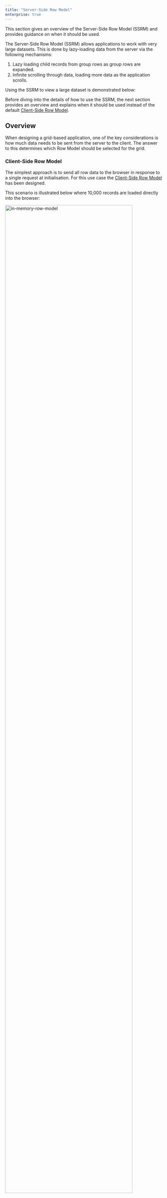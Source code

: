 ```yaml
---
title: "Server-Side Row Model"
enterprise: true
---
```


This section gives an overview of the Server-Side Row Model (SSRM) and provides guidance on when it should be used.

The Server-Side Row Model (SSRM) allows applications to work with very large datasets. This is done by lazy-loading data from the server via the following mechanisms:

1. Lazy loading child records from group rows as group rows are expanded.
1. Infinite scrolling through data, loading more data as the application scrolls.

Using the SSRM to view a large dataset is demonstrated below:

<gif src="server-side-showcase.gif" alt="Server-Side Showcase"></gif>

Before diving into the details of how to use the SSRM, the next section provides an overview and explains when it should be used instead of the default [Client-Side Row Model](/client-side-model/).

## Overview

When designing a grid-based application, one of the key considerations is how much data needs to be sent from the server to the client. The answer to this determines which Row Model should be selected for the grid.


### Client-Side Row Model

The simplest approach is to send all row data to the browser in response to a single request at initialisation. For this use case the [Client-Side Row Model](/client-side-model/) has been designed.

This scenario is illustrated below where 10,000 records are loaded directly into the browser:

<img src="resources/in-memory-row-model.png" alt="in-memory-row-model" style="width: 90%" />

Once the data is loaded into the grid using the Client-Side Row Model, the grid can then do sorting, filtering, grouping etc. on the data inside the grid without requiring further assistance from the application.

The Client-Side Row Model only renders the rows currently visible using [DOM Virtualisation](/dom-virtualisation/), so the upper limit of rows is governed by the browser's memory footprint and data transfer time, rather than any restrictions inside the grid.

### Server-Side Row Model

However many real world applications contain much larger datasets, often involving millions of records. In this case it simply isn't feasible to load all the data into the browser in one go. Instead the data will need to be lazy-loaded as required and then purged to limit the memory footprint in the browser.

This is precisely the problem the SSRM addresses, along with delegating server-side operations such as filtering, sorting, grouping and pivoting.

The following diagram shows the approach used by the SSRM. Here there are 10 million records, however the number of records is only constrained by the limits of the server-side:

<img src="resources/enterprise-row-model.png" alt="enterprise-row-model" style="width: 90%; margin-bottom: 1rem;" />

As the user performs operations such as expanding groups, the grid issues requests to the server for more data.

## Features

You may benefit from the combination of all these features or just be interested in a subset. The features of the SSRM are:

- **Lazy-Loading of Groups:** The grid will load the top level rows only. Children of groups are only loaded when the user expands the group.

- **Infinite Scrolling:** When active, rows are read back from the server in blocks to provide the experience of infinite scrolling. This allows viewing very large datasets in the browser by only bringing back data one block at a time. Using Infinite Scrolling is an optional feature. It is possible to bring back all the data for a particular group level and then allow the grid to do Sorting and Filtering of the data in the browsers memory.

- **Server-Side Grouping, Pivot and Aggregation:** Because the data is coming back from the server one group level at
a time, this allows you to do aggregation on the server, returning back the aggregated results for the top level parent
rows. For example you could include 'employee count' as an attribute on the returned manager record, to say how many
employees a manager manages.

- **Slice and Dice:** Assuming your server-side can build the data query, you can allow the user to use the Grid UI
to drag columns around to select what columns you want to group by and aggregate on. What the user selects will then
be forwarded to your datasource as part of the request. This feature is advanced and will require some difficult
server-side coding from you, however when done your users will have an experience of slicing and dicing large data in
real time, something previously only available in expensive reporting tools, which you can now embed into your
JavaScript application.

## Full Stack Examples

All the examples in this documentation are standalone examples that can be run inside the documentation and
exported to Plunker. This is excellent as you can easily inspect fully working examples. To allow this, all the
examples have mocked servers (as the examples in the docs and Plunker are client-side only).

To accompany the examples in the documentation, we also provide the following full stack examples for reference.
We advise using the examples in the documentation to learn about the Server-Side Row Model and then using the full
stack examples as reference.

The full stack examples are as follows:

- [Node.js connecting to MySQL](/server-side-operations-nodejs/)
- [Java Server connecting to Oracle](/server-side-operations-oracle/)
- [GraphQL connecting to MySQL](/server-side-operations-graphql/)
- [Java Server connecting to Apache Spark](/server-side-operations-spark/)


## Next Up

Continue to the next section to learn about the [SSRM API Reference](/server-side-model-api-reference/).

